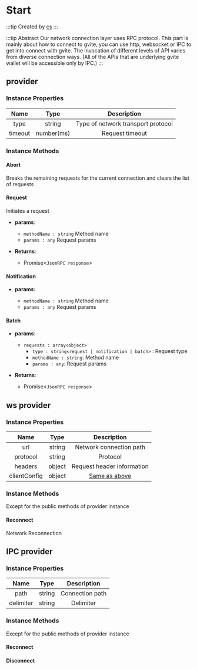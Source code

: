 # Start

:::tip Created by
[cs](https://github.com/lovelycs)
:::

:::tip Abstract
Our network connection layer uses RPC protocol.
This part is mainly about how to connect to gvite, you can use http, websocket or IPC to get into connect with gvite.
The invocation of different levels of API varies from diverse connection ways. (All of the APIs that are underlying gvite wallet will be accessible only by IPC.)
:::

## provider

### Instance Properties

|  Name  | Type | Description |
|:------------:|:-----:|:-----:|
| type |  string | Type of network transport protocol |
| timeout | number(ms) | Request timeout |

### Instance Methods

#### Abort
Breaks the remaining requests for the current connection and clears the list of requests

#### Request
Initiates a request

- **params**: 

  * `methodName : string` Method name
  * `params : any` Request params

- **Returns**:
    - Promise<`JsonRPC response`>

#### Notification

- **params**: 

  * `methodName : string` Method name
  * `params : any` Request params

#### Batch

- **params**: 

  * `requests : array<object>` 
	- `type : string<request | notification | batch>` : Request type
    - `methodName : string`: Method name
    - `params : any`: Request params

- **Returns**:
    - Promise<`JsonRPC response`>

## ws provider

### Instance Properties

|  Name  | Type | Description |
|:------------:|:-----:|:-----:|
| url | string | Network connection path |
| protocol | string | Protocol |
| headers | object | Request header information |
| clientConfig | object | [Same as above](https://github.com/theturtle32/WebSocket-Node/blob/58f301a6e245ee25c4ca50dbd6e3d30c69c9d3d1/docs/WebSocketClient.md)|

### Instance Methods
Except for the public methods of provider instance

#### Reconnect
Network Reconnection

## IPC provider

### Instance Properties

|  Name  | Type | Description |
|:------------:|:-----:|:-----:|
| path | string | Connection path |
| delimiter | string | Delimiter |

### Instance Methods
Except for the public methods of provider instance

#### Reconnect

#### Disconnect

